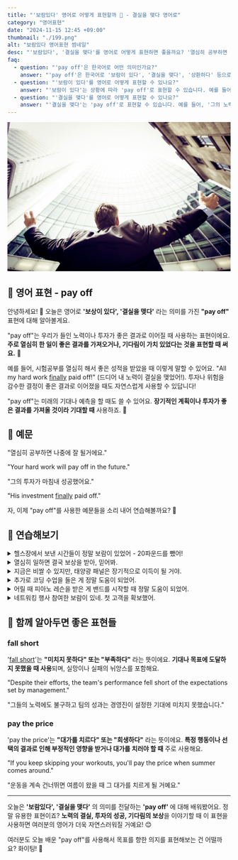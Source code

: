 ```yaml
---
title: "'보람있다' 영어로 어떻게 표현할까 🌟 - 결실을 맺다 영어로"
category: "영어표현"
date: "2024-11-15 12:45 +09:00"
thumbnail: "./199.png"
alt: "보람있다 영어표현 썸네일"
desc: "'보람있다', '결실을 맺다'를 영어로 어떻게 표현하면 좋을까요? '열심히 공부하면 나중에 꼭 결실을 맺을거에요', '그의 투자가 마침내 결실을 맺었어요.' 등을 영어로 표현하는 법을 배워봅시다. 다양한 예문을 통해서 연습하고 본인의 표현으로 만들어 보세요."
faq:
  - question: "'pay off'은 한국어로 어떤 의미인가요?"
    answer: "'pay off'은 한국어로 '보람이 있다', '결실을 맺다', '상환하다' 등으로 번역될 수 있습니다. 주로 노력이나 투자한 것이 긍정적인 결과를 가져올 때 사용됩니다."
  - question: "'보람이 있다'를 영어로 어떻게 표현할 수 있나요?"
    answer: "'보람이 있다'는 상황에 따라 'pay off'로 표현할 수 있습니다. 예를 들어, '열심히 공부한 것이 보람이 있었어'는 'Studying hard really paid off'로 말할 수 있습니다."
  - question: "'결실을 맺다'를 영어로 어떻게 표현할 수 있나요?"
    answer: "'결실을 맺다'는 'pay off'로 표현할 수 있습니다. 예를 들어, '그의 노력은 결국 결실을 맺었다'는 'His efforts finally paid off'로 말할 수 있습니다."
---
```


![고층 빌딩 앞에 두 팔벌린 남성](./199-1.jpg)

## 🌟 영어 표현 - pay off

안녕하세요! 👋 오늘은 영어로 **'보상이 있다', '결실을 맺다'** 라는 의미를 가진 **"pay off"** 표현에 대해 알아볼게요.

"pay off"는 우리가 들인 노력이나 투자가 좋은 결과로 이어질 때 사용하는 표현이에요. **주로 열심히 한 일이 좋은 결과를 가져오거나, 기다림이 가치 있었다는 것을 표현할 때 써요.** 💪

예를 들어, 시험공부를 열심히 해서 좋은 성적을 받았을 때 이렇게 말할 수 있어요. "All my hard work [finally](/blog/in-english/182.finally/) paid off!" (드디어 내 노력이 결실을 맺었어!). 투자나 위험을 감수한 결정이 좋은 결과로 이어졌을 때도 자연스럽게 사용할 수 있답니다!

"pay off"는 미래의 기대나 예측을 할 때도 쓸 수 있어요. **장기적인 계획이나 투자가 좋은 결과를 가져올 것이라 기대할 때** 사용하죠. 🎯

<script async src="https://pagead2.googlesyndication.com/pagead/js/adsbygoogle.js?client=ca-pub-1465612013356152"
     crossorigin="anonymous"></script>
<!-- engple-horizontal-ad -->

<ins class="adsbygoogle"
     style="display:block"
     data-ad-client="ca-pub-1465612013356152"
     data-ad-slot="2106896038"
     data-ad-format="auto"
     data-full-width-responsive="true"></ins>

<script>
     (adsbygoogle = window.adsbygoogle || []).push({});
</script>

## 📖 예문

"열심히 공부하면 나중에 잘 될거에요."

"Your hard work will pay off in the future."

"그의 투자가 마침내 성공했어요."

"His investment [finally](/blog/in-english/182.finally/) paid off."

자, 이제 "pay off"를 사용한 예문들을 소리 내어 연습해볼까요? 🚀

## 💬 연습해보기

<details>
<summary>헬스장에서 보낸 시간들이 정말 보람이 있었어 - 20파운드를 뺐어!</summary>
<span>All those hours at the gym really paid off - I've lost 20 pounds!</span>
</details>

<details>
<summary>열심히 일하면 결국 보상을 받아, 믿어봐.</summary>
<span>Hard work always pays off in the end, trust me.</span>
</details>

<details>
<summary>지금은 비쌀 수 있지만, 태양광 패널은 장기적으로 이득이 될 거야.</summary>
<span>It might be expensive now, but solar panels will pay off <a href="/blog/in-english/179.in-the-long-run/">in the long run</a>.</span>
</details>

<details>
<summary>추가로 코딩 수업을 들은 게 정말 도움이 되었어.</summary>
<span>Taking those <a href="/blog/in-english/265.extra/">extra</a> coding classes really paid off.</span>
</details>

<details>
<summary>어릴 때 피아노 레슨을 받은 게 밴드를 시작할 때 정말 도움이 되었어.</summary>
<span>All those piano lessons as a kid really paid off when I started my band.</span>
</details>

<details>
<summary>네트워킹 행사 참여한 보람이 있네. 첫 고객을 확보했어.</summary>
<span>All those networking events <a href="/blog/in-english/182.finally/">finally</a> paid off. I landed my first client.</span>
</details>

## 🤝 함께 알아두면 좋은 표현들

### fall short

'[fall short](/blog/in-english/284.fall-short/)'는 **"미치지 못하다" 또는 "부족하다"** 라는 뜻이에요. **기대나 목표에 도달하지 못했을 때 사용**되며, 실망이나 실패의 뉘앙스를 포함해요.

"Despite their efforts, the team's performance fell short of the expectations set by management."

"그들의 노력에도 불구하고 팀의 성과는 경영진이 설정한 기대에 미치지 못했습니다."

### pay the price

'pay the price'는 **"대가를 치르다" 또는 "희생하다"** 라는 뜻이에요. **특정 행동이나 선택의 결과로 인해 부정적인 영향을 받거나 대가를 치러야 할 때** 주로 사용해요.

"If you keep skipping your workouts, you'll pay the price when summer comes around."

"운동을 계속 건너뛰면 여름이 왔을 때 그 대가를 치르게 될 거예요."

---

오늘은 **'보람있다', '결실을 맺다'** 의 의미를 전달하는 **'pay off'** 에 대해 배워봤어요. 정말 유용한 표현이죠? **노력의 결실, 투자의 성공, 기다림의 보상**을 이야기할 때 이 표현을 사용하면 여러분의 영어가 더욱 자연스러워질 거예요! 😊

여러분도 오늘 배운 "pay off"를 사용해서 목표를 향한 의지를 표현해보는 건 어떨까요? 화이팅! 💪

